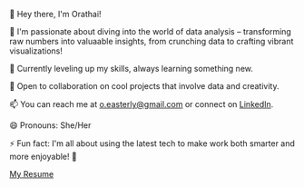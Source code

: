 👋 Hey there, I'm Orathai!

👀 I'm passionate about diving into the world of data analysis – transforming raw numbers into valuaable insights, from crunching data to crafting vibrant visualizations!

🌱 Currently leveling up my skills, always learning something new.

💞️ Open to collaboration on cool projects that involve data and creativity.

📫 You can reach me at o.easterly@gmail.com or connect on [LinkedIn](https://www.linkedin.com/in/orathai-easterly/).

😄 Pronouns: She/Her

⚡ Fun fact: I'm all about using the latest tech to make work both smarter and more enjoyable! 🚀

[My Resume](https://github.com/orieasterly/orieasterly/blob/main/OEasterly%20Resume%2024.pdf)

<!---
orieasterly/orieasterly is a ✨ special ✨ repository because its `README.md` (this file) appears on your GitHub profile.
You can click the Preview link to take a look at your changes.
--->
